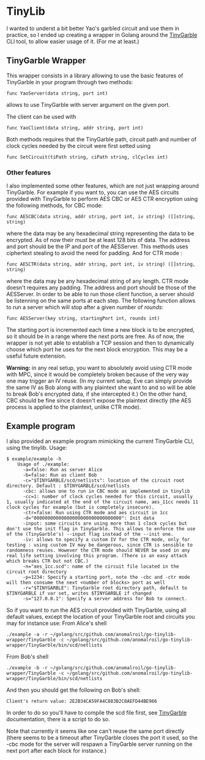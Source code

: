 # TinyLib 
I wanted to underst a bit better Yao's garbled circuit and use them in practice, so I ended up creating a wrapper in Golang around the [TinyGarble](https://github.com/esonghori/TinyGarble) CLI tool, to allow easier usage of it. (For me at least.)  

## TinyGarble Wrapper 
This wrapper consists in a library allowing to use the basic features of TinyGarble in your program through two methods:

    func YaoServer(data string, port int)

allows to use TinyGarble with server argument on the given port.

The client can be used with 

    func YaoClient(data string, addr string, port int)

Both methods requires that the TinyGarble path, circuit path and number of clock cycles needed by the circuit were first setted using 

    func SetCircuit(tiPath string, ciPath string, clCycles int)

### Other features
I also implemented some other features, which are not just wrapping around TinyGarble. For example if you want to, you can use the AES circuits provided with TinyGarble to perform AES CBC or AES CTR encryption using the following methods, for CBC mode:
    
    func AESCBC(data string, addr string, port int, iv string) ([]string, string)

where the data may be any hexadecimal string representing the data to be encrypted. As of now their must be at least 128 bits of data. The address and port should be the IP and port of the AESServer. This methods uses ciphertext stealing to avoid the need for padding.
And for CTR mode :

    func AESCTR(data string, addr string, port int, iv string) ([]string, string)

where the data may be any hexadecimal string of any length. CTR mode doesn't requires any padding. The address and port should be those of the AESServer.
In order to be able to run those client function, a server should be listenning on the same ports at each step. The following function allows to run a server which will stop after a given number of *rounds*:

    func AESServer(key string, startingPort int, rounds int)

The starting port is incremented each time a new block is to be encrypted, so it should be in a range where the next ports are free. As of now, the wrapper is not yet able to establish a TCP session and then to dynamically choose which port he uses for the next block encryption. This may be a useful future extension.

**Warning:** in any real setup, you want to absolutely avoid using CTR mode with MPC, since it would be completely broken because of the very way one may trigger an IV reuse. (In my current setup, Eve can simply provide the same IV as Bob along with any plaintext she want to and so will be able to break Bob's encrypted data, if she intercepted it.)
On the other hand, CBC should be fine since it doesn't expose the plaintext directly (the AES process is applied to the plaintext, unlike CTR mode).

## Example program
I also provided an example program mimicking the current TinyGarble CLI, using the tinylib.
Usage:

    $ example/example -h
        Usage of ./example:
          -a=false: Run as server Alice
          -b=false: Run as client Bob
          -c="$TINYGARBLE/scd/netlists": location of the circuit root directory. Default : $TINYGARBLE/scd/netlists
          -cbc: allows one to run in CBC mode as implemented in tinylib
          -cc=1: number of clock cycles needed for this circuit, usually 1, usually indicated at the end of the circuit name, aes_11cc needs 11 clock cycles for example (but is completely insecure).
          -ctr=false: Run using CTR mode and aes circuit in 1cc
          -d="00000000000000000000000000000000": Init data
          -input: some circuits are using more than 1 clock cycles but don't use the init flag in TinyGarble. This allows to enforce the use of the (TinyGarble's) --input flag instead of the --init one.
          -iv: allows to specify a custom IV for the CTR mode, only for testing : using custom IV may be dangerous, since CTR is sensible to randomness reuses. However the CTR mode should NEVER be used in any real life setting involving this program. (There is an easy attack which breaks CTR but not CBC.)
          -n="aes_1cc.scd": name of the circuit file located in the circuit root directory
          -p=1234: Specify a starting port, note the -cbc and -ctr mode will then consume the next <number of blocks> port as well
          -r="$TINYGARBLE": TinyGarble root directory path, default to $TINYGARBLE if var set, writes $TINYGARBLE if changed
          -s="127.0.0.1": Specify a server address for Bob to connect.

So if you want to run the AES circuit provided with TinyGarble, using all default values, except the location of your TinyGarble root and circuits you may for instance use:
From Alice's shell
```
./example -a -r ~/golang/src/github.com/anomalroil/go-tinylib-wrapper/TinyGarble -c ~/golang/src/github.com/anomalroil/go-tinylib-wrapper/TinyGarble/bin/scd/netlists
```
From Bob's shell 
```
./example -b -r ~/golang/src/github.com/anomalroil/go-tinylib-wrapper/TinyGarble -c ~/golang/src/github.com/anomalroil/go-tinylib-wrapper/TinyGarble/bin/scd/netlists
```

And then you should get the following on Bob's shell:
```
Client's return value: 2E2B34CA59FA4C883B2C8AEFD44BE966
```

In order to do so you'll have to compile the scd file first, see [TinyGarble](https://github.com/esonghori/TinyGarble) documentation, there is a script to do so.

Note that currently it seems like one can't reuse the same port directly (there seems to be a timeout after TinyGarble closes the port it used, so the -cbc mode for the server will respawn a TinyGarble server running on the next port after each block for instance.)
